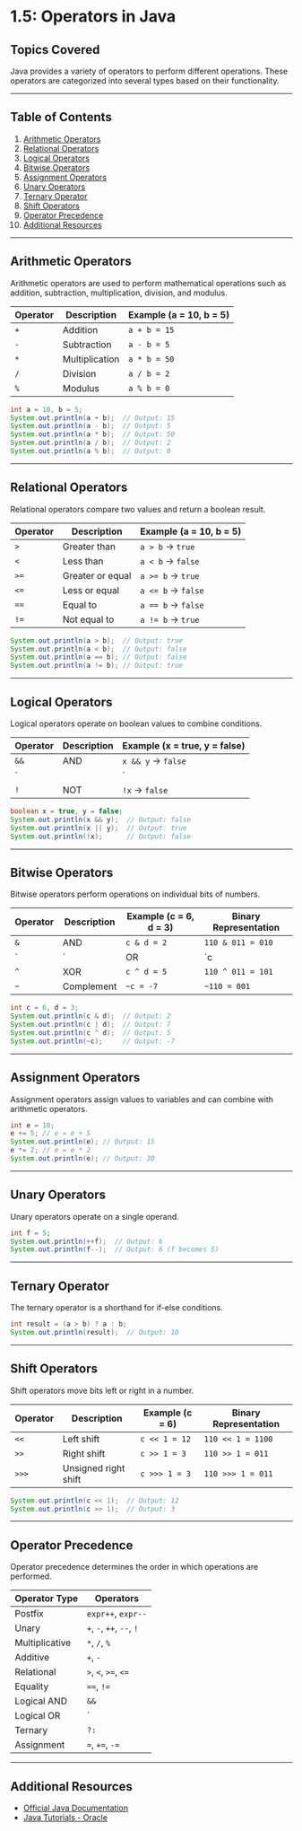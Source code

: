 # 1.5: Operators in Java

## Topics Covered

Java provides a variety of operators to perform different operations. These operators are categorized into several types based on their functionality.

---

## Table of Contents

1. [Arithmetic Operators](#arithmetic-operators)
2. [Relational Operators](#relational-operators)
3. [Logical Operators](#logical-operators)
4. [Bitwise Operators](#bitwise-operators)
5. [Assignment Operators](#assignment-operators)
6. [Unary Operators](#unary-operators)
7. [Ternary Operator](#ternary-operator)
8. [Shift Operators](#shift-operators)
9. [Operator Precedence](#operator-precedence)
10. [Additional Resources](#additional-resources)

---

## Arithmetic Operators

Arithmetic operators are used to perform mathematical operations such as addition, subtraction, multiplication, division, and modulus.

| Operator | Description    | Example (a = 10, b = 5) |
|----------|--------------|-------------------------|
| `+`      | Addition      | `a + b = 15`           |
| `-`      | Subtraction   | `a - b = 5`            |
| `*`      | Multiplication| `a * b = 50`           |
| `/`      | Division      | `a / b = 2`            |
| `%`      | Modulus       | `a % b = 0`            |

```java
int a = 10, b = 5;
System.out.println(a + b);  // Output: 15
System.out.println(a - b);  // Output: 5
System.out.println(a * b);  // Output: 50
System.out.println(a / b);  // Output: 2
System.out.println(a % b);  // Output: 0
```

---

## Relational Operators

Relational operators compare two values and return a boolean result.

| Operator | Description       | Example (a = 10, b = 5) |
|----------|-----------------|-------------------------|
| `>`      | Greater than     | `a > b` → `true`       |
| `<`      | Less than        | `a < b` → `false`      |
| `>=`     | Greater or equal | `a >= b` → `true`      |
| `<=`     | Less or equal    | `a <= b` → `false`     |
| `==`     | Equal to         | `a == b` → `false`     |
| `!=`     | Not equal to     | `a != b` → `true`      |

```java
System.out.println(a > b);  // Output: true
System.out.println(a < b);  // Output: false
System.out.println(a == b); // Output: false
System.out.println(a != b); // Output: true
```

---

## Logical Operators

Logical operators operate on boolean values to combine conditions.

| Operator | Description   | Example (x = true, y = false) |
|----------|-------------|--------------------------------|
| `&&`     | AND         | `x && y` → `false`           |
| `||`     | OR          | `x || y` → `true`            |
| `!`      | NOT         | `!x` → `false`               |

```java
boolean x = true, y = false;
System.out.println(x && y);  // Output: false
System.out.println(x || y);  // Output: true
System.out.println(!x);      // Output: false
```

---

## Bitwise Operators

Bitwise operators perform operations on individual bits of numbers.

| Operator | Description    | Example (c = 6, d = 3) | Binary Representation |
|----------|--------------|----------------------|---------------------|
| `&`      | AND          | `c & d = 2`          | `110 & 011 = 010`  |
| `|`      | OR           | `c | d = 7`          | `110 | 011 = 111`  |
| `^`      | XOR          | `c ^ d = 5`          | `110 ^ 011 = 101`  |
| `~`      | Complement   | `~c = -7`            | `~110 = 001`       |

```java
int c = 6, d = 3;
System.out.println(c & d);  // Output: 2
System.out.println(c | d);  // Output: 7
System.out.println(c ^ d);  // Output: 5
System.out.println(~c);     // Output: -7
```

---

## Assignment Operators

Assignment operators assign values to variables and can combine with arithmetic operators.

```java
int e = 10;
e += 5; // e = e + 5
System.out.println(e); // Output: 15
e *= 2; // e = e * 2
System.out.println(e); // Output: 30
```

---

## Unary Operators

Unary operators operate on a single operand.

```java
int f = 5;
System.out.println(++f);  // Output: 6
System.out.println(f--);  // Output: 6 (f becomes 5)
```

---

## Ternary Operator

The ternary operator is a shorthand for if-else conditions.

```java
int result = (a > b) ? a : b;
System.out.println(result);  // Output: 10
```

---

## Shift Operators

Shift operators move bits left or right in a number.

| Operator | Description             | Example (c = 6) | Binary Representation |
|----------|------------------------|----------------|---------------------|
| `<<`     | Left shift              | `c << 1 = 12`  | `110 << 1 = 1100`  |
| `>>`     | Right shift             | `c >> 1 = 3`   | `110 >> 1 = 011`   |
| `>>>`    | Unsigned right shift    | `c >>> 1 = 3`  | `110 >>> 1 = 011`  |

```java
System.out.println(c << 1);  // Output: 12
System.out.println(c >> 1);  // Output: 3
```

---

## Operator Precedence

Operator precedence determines the order in which operations are performed.

| Operator Type       | Operators                 |
|---------------------|--------------------------|
| Postfix            | `expr++`, `expr--`        |
| Unary              | `+`, `-`, `++`, `--`, `!` |
| Multiplicative     | `*`, `/`, `%`             |
| Additive           | `+`, `-`                  |
| Relational         | `>`, `<`, `>=`, `<=`      |
| Equality           | `==`, `!=`                |
| Logical AND        | `&&`                      |
| Logical OR         | `||`                      |
| Ternary            | `?:`                      |
| Assignment         | `=`, `+=`, `-=`           |

---

## Additional Resources

- [Official Java Documentation](https://docs.oracle.com/en/java/)
- [Java Tutorials - Oracle](https://docs.oracle.com/javase/tutorial/)

